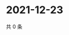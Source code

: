 # 2021-12-23

共 0 条

<!-- BEGIN WEIBO -->
<!-- 最后更新时间 Thu Dec 23 2021 05:10:46 GMT+0800 (China Standard Time) -->

<!-- END WEIBO -->
